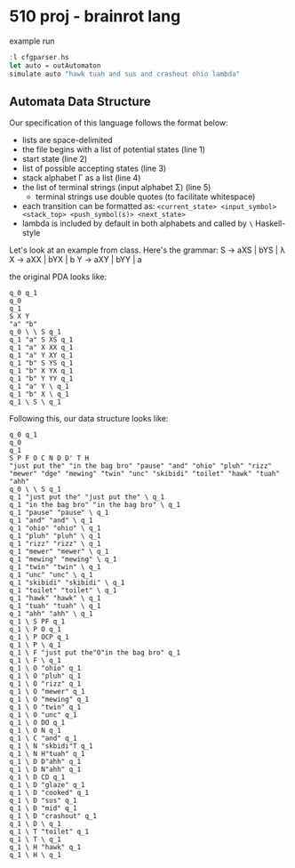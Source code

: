 # 510 proj - brainrot lang
example run 
```haskell
:l cfgparser.hs 
let auto = outAutomaton 
simulate auto "hawk tuah and sus and crashout ohio lambda"
```

## Automata Data Structure
Our specification of this language follows the format below:
- lists are space-delimited
- the file begins with a list of potential states (line 1)
- start state (line 2)
- list of possible accepting states (line 3)
- stack alphabet Γ as a list (line 4)
- the list of terminal strings (input alphabet Σ) (line 5)
    - terminal strings use double quotes (to facilitate whitespace)
- each transition can be formatted as: `<current_state> <input_symbol> <stack_top> <push_symbol(s)> <next_state>`
- lambda is included by default in both alphabets and called by `\` Haskell-style

Let's look at an example from class. Here's the grammar:
S -> aXS | bYS | λ
X -> aXX | bYX | b
Y -> aXY | bYY | a

the original PDA looks like:
```
q_0 q_1
q_0
q_1
S X Y
"a" "b"
q_0 \ \ S q_1
q_1 "a" S XS q_1
q_1 "a" X XX q_1
q_1 "a" Y XY q_1
q_1 "b" S YS q_1
q_1 "b" X YX q_1
q_1 "b" Y YY q_1
q_1 "a" Y \ q_1
q_1 "b" X \ q_1
q_1 \ S \ q_1
```

Following this, our data structure looks like:
```
q_0 q_1
q_0
q_1
S P F O C N D D' T H
"just put the" "in the bag bro" "pause" "and" "ohio" "pluh" "rizz" "mewer" "dge" "mewing" "twin" "unc" "skibidi" "toilet" "hawk" "tuah" "ahh" 
q_0 \ \ S q_1
q_1 "just put the" "just put the" \ q_1
q_1 "in the bag bro" "in the bag bro" \ q_1
q_1 "pause" "pause" \ q_1
q_1 "and" "and" \ q_1
q_1 "ohio" "ohio" \ q_1
q_1 "pluh" "pluh" \ q_1
q_1 "rizz" "rizz" \ q_1
q_1 "mewer" "mewer" \ q_1
q_1 "mewing" "mewing" \ q_1
q_1 "twin" "twin" \ q_1
q_1 "unc" "unc" \ q_1
q_1 "skibidi" "skibidi" \ q_1
q_1 "toilet" "toilet" \ q_1
q_1 "hawk" "hawk" \ q_1
q_1 "tuah" "tuah" \ q_1
q_1 "ahh" "ahh" \ q_1
q_1 \ S PF q_1
q_1 \ P O q_1
q_1 \ P OCP q_1
q_1 \ P \ q_1
q_1 \ F "just put the"O"in the bag bro" q_1
q_1 \ F \ q_1
q_1 \ O "ohio" q_1
q_1 \ O "pluh" q_1
q_1 \ O "rizz" q_1
q_1 \ O "mewer" q_1
q_1 \ O "mewing" q_1
q_1 \ O "twin" q_1
q_1 \ O "unc" q_1
q_1 \ O DO q_1
q_1 \ O N q_1
q_1 \ C "and" q_1
q_1 \ N "skbidi"T q_1
q_1 \ N H"tuah" q_1
q_1 \ D D"ahh" q_1
q_1 \ D N"ahh" q_1
q_1 \ D CD q_1
q_1 \ D "glaze" q_1
q_1 \ D "cooked" q_1
q_1 \ D "sus" q_1
q_1 \ D "mid" q_1
q_1 \ D "crashout" q_1
q_1 \ D \ q_1
q_1 \ T "toilet" q_1
q_1 \ T \ q_1
q_1 \ H "hawk" q_1
q_1 \ H \ q_1
```
